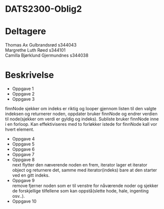 # DATS2300-Oblig2
# Deltagere
Thomas Ax Gulbrandsrød s344043\
Margrethe Luth Røed s344101\
Camilla Bjørklund Gjermundnes s344038

# Beskrivelse
- Oppgave 1
- Oppgave 2
- Oppgave 3

finnNode sjekker om indeks er riktig og looper gjennom listen til den valgte indeksen og returnerer noden, oppdater bruker finnNode og endrer verdien til node(sjekker om verdi er gyldig og indeks). Subliste bruker finnNode inne i en forloop. Kan effektiviseres med to forløkker istede for finnNode kall vor hvert element.
- Oppgave 4
- Oppgave 5
- Oppgave 6
- Oppgave 7
- Oppgave 8\
  next flytter den næverende noden en frem, iterator lager et iterator object og returnere det, samme med iterator(indeks) bare at den starter ved en gitt indeks.
- Oppgave 9\
  remove fjerner noden som er til venstre for nåværende noder og sjekker de forskjellige tilfellene som kan oppstå(slette hode, hale, ingenting osv..).
- Oppgave 10

